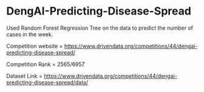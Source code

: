 # DengAI-Predicting-Disease-Spread

Used Random Forest Regression Tree on the data to predict the number of cases in the week.

Competition website = https://www.drivendata.org/competitions/44/dengai-predicting-disease-spread/

Competition Rank = 2565/6957

Dataset Link = https://www.drivendata.org/competitions/44/dengai-predicting-disease-spread/data/

